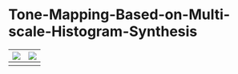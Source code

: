 



# Tone-Mapping-Based-on-Multi-scale-Histogram-Synthesis



| ![](C:\Users\jie\Documents\GitHub\Tone-Mapping-Based-on-Multi-scale-Histogram-Synthesis\images\AtriumMorning\AtriumMorning_durand.jpg) | ![](C:\Users\jie\Documents\GitHub\Tone-Mapping-Based-on-Multi-scale-Histogram-Synthesis\images\AtriumMorning\AtriumMorning_durand.jpg) |
| ------------------------------------------------------------ | ------------------------------------------------------------ |
|                                                              |                                                              |
